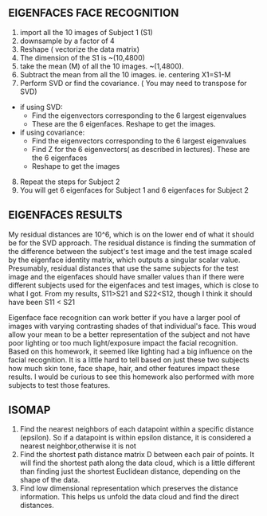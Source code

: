 EIGENFACES FACE RECOGNITION
---------------------------
1) import all the 10 images of Subject 1 (S1)
2) downsample by a factor of 4
3) Reshape ( vectorize the data matrix)
4) The dimension of the S1 is ~(10,4800)
5) take the mean (M) of all the 10 images. ~(1,4800).
6) Subtract the mean from all the 10 images. ie. centering X1=S1-M
7) Perform SVD or find the covariance. ( You may need to transpose for SVD)
* if using SVD:
	* Find the eigenvectors corresponding to the 6 largest eigenvalues
	* These are the 6 eigenfaces. Reshape to get the images.
* if using covariance:
	* Find the eigenvectors corresponding to the 6 largest eigenvalues
	* Find Z for the 6 eigenvectors( as described in lectures). These are the 6 eigenfaces
	* Reshape to get the images
8) Repeat the steps for Subject 2
9) You will get 6 eigenfaces for Subject 1 and 6 eigenfaces for Subject 2

EIGENFACES RESULTS
------------------
My residual distances are 10^6, which is on the lower end of what it should be for the SVD approach. The residual distance is finding the summation of the difference between the subject's test image and the test image scaled by the eigenface identity matrix, which outputs a singular scalar value. Presumably, residual distances that use the same subjects for the test image and the eigenfaces should have smaller values than if there were different subjects used for the eigenfaces and test images, which is close to what I got. From my results, S11>S21 and S22<S12, though I think it should have been S11 < S21

Eigenface face recognition can work better if you have a larger pool of images with varying contrasting shades of that individual's face. This woud allow your mean to be a better representation of the subject and not have poor lighting or too much light/exposure impact the facial recognition. Based on this homework, it seemed like
lighting had a big influence on the facial recognition. It is a little hard to tell based on just these two subjects how much skin tone, face shape, hair, and other features impact these results. I would be curious to see this homework also performed with more subjects to test those features.



ISOMAP
------
1) Find the nearest neighbors of each datapoint within a specific distance (epsilon). So if a datapoint is within epsilon distance, it is considered a nearest neighbor,otherwise it is not
2) Find the shortest path distance matrix D between each pair of points. It will find the shortest path along the data cloud, which is a little different than finding just the shortest Euclidean distance, depending on the shape of the data.
3) Find low dimensional representation which preserves the distance information. This helps us unfold the data cloud and find the direct distances.
